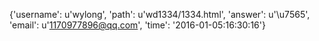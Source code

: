 {'username': u'wylong', 'path': u'wd1334/1334.html', 'answer': u'\u7565', 'email': u'1170977896@qq.com', 'time': '2016-01-05:16:30:16'}